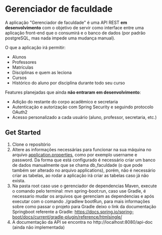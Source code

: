 # Gerenciador de faculdade
A aplicação "Gerenciador de faculdade" é uma API REST **em** **desenvolvimento** com o objetivo de servir como interface entre uma aplicação front-end que o consumirá e o banco de dados (por padrão postgreSQL, mas nada impede uma mudança manual).

O que a aplicação irá permitir:

- Alunos
- Professores
- Matrículas
- Disciplinas e quem as leciona
- Cursos 
- Histórico do aluno por disciplina durante todo seu curso

Features planejadas que ainda **não entraram em desenvolvimento**:

- Adição do restante do corpo acadêmico e secretaria
- Autenticação e autorização com Spring Security e seguindo protocolo OAuth2
- Acesso personalizado a cada usuário (aluno, professor, secretaria, etc.)

## Get Started
1. Clone o reposítório
2. Altere as informações necessárias para funcionar na sua máquina no arquivo [application.properties](application.properties),
como por exemplo username e password. Da forma que está configurado é necessário criar um banco de dados manualmente 
que se chama db_faculdade (o que pode também ser alterado no arquivo applications), porém, não é necessário criar 
as tabelas, ao rodar a aplicação irá criar as tabelas caso já não exista.
3. Na pasta root caso use o gerenciador de dependencias Maven, execute o comando pelo terminal: mvn spring-boot:run, caso use Gradle, é necessario mudar os arquivos que gerenciam as dependencias e após executar com o comando ./gradlew bootRun, para mais informações sobre como passar o projeto para Gradle deixo o link da documentação Springboot referente a Gradle: https://docs.spring.io/spring-boot/docs/current/gradle-plugin/reference/htmlsingle/
4. A documentação da API se encontra no http://localhost:8080/api-doc (ainda não implementada)


